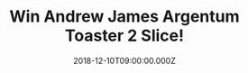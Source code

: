 ---
campaign-uuid: "c-11f8faf1-6a2c-49c5-9b93-99758408836b"
type: "Competition"
category: "Gifts"
date: "2018-12-10T09:00:00.000Z"
end-date: "2019-01-10T23:59:00.000Z"
disable-form: false
is_promoted: false
has_entry_page: true
title: "Win Andrew James Argentum Toaster 2 Slice!"
competition-description: "<p>The Argentum Toaster is housed in a modern, stylish stainless\
  \ steel silver casing which will sit perfectly in in any kitchen decor. If breakfast\
  \ is your favourite meal of the day, get ready to use the amazing Andrew James Argentum\
  \ Toaster 2 slice to enjoy toast buns, bagels and pastries for that ‘fresh from\
  \ the bakery’ taste.</p>\n<p>Want it? Enter below for a chance to win!</p>\n"
hero-header: "Win Andrew James Argentum Toaster 2 Slice!"
terms-confirmation: "N/A"
banner-img: "https://assets.expresslyapp.com/asset-ca21e927-9949-440e-a307-a026717d72ed.jpg"
logo-left-href: "http://club.expressly.io"
logo-left-image: "https://assets.expresslyapp.com/asset-e400d7e2-b0b1-4b19-8b71-9d29d998e7ed.jpg"
logo-left-title: "expressly club"
bg-image-hero: "https://assets.expresslyapp.com/asset-0fd98aea-eca3-41b5-aa7d-6c4fb1555a43.jpg"
bg-image-first: "https://assets.expresslyapp.com/asset-8daf6811-ca67-4af4-918f-4e046dd126c9.jpg"
section1-content: "<p>Have perfect toasts every time as the Argentum Toaster features\
  \ 6 heat settings, which can be controlled via the adjustable dial on the side on\
  \ the unit.</p> \n<p>Argentum Toaster features a lever which when pushed up raises\
  \ the height of the slot, this allows the bread or crumpet to be removed easily.\
  \ This Toaster also includes a detachable warming rack which sits neatly on the\
  \ Toaster and has cool touch handles. With the warming rack you can warm and lightly\
  \ toast bread buns, pastries and bagels. At each end of the warming rack there are\
  \ cool touch handles..!</p>\n<p>Enter the form below for a chance to win the Andrew\
  \ James Argentum Toaster 2 Slices and it could be coming home with you!</p>\n"
entry-title: "Win Andrew James Argentum Toaster 2 Slice!"
entry-content: "<p>Enter the draw to win Andrew James Argentum Toaster 2 Slice by\
  \ completing the form below before 23:59 on 10th of January 2019.</p>\n"
has-winner: false
prize-description: "Andrew James Argentum Toaster 2 Slice."
special-conditions: "Multiple entries are allowed up to one every day.\r\n\r\nThis\
  \ competition is also available on: https://aaa.nme.com/competitions/andrew-james-toaster-slice-giveaway"
country-restrictions:
- "GB"
---